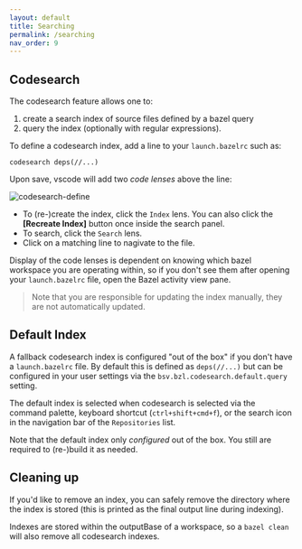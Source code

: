 ```yaml
---
layout: default
title: Searching
permalink: /searching
nav_order: 9
---
```


## Codesearch

<p></p>

The codesearch feature allows one to:

1. create a search index of source files
defined by a bazel query
1. query the index (optionally with regular expressions).

To define a codesearch index, add a line to your `launch.bazelrc` such as:

```
codesearch deps(//...)
```

Upon save, vscode will add two *code lenses* above the line:

![codesearch-define](https://user-images.githubusercontent.com/50580/96071853-3abc4b80-0e60-11eb-8d3b-897004d5bd8c.gif)

- To (re-)create the index, click the `Index` lens.  You can also click the
  **[Recreate Index]** button once inside the search panel.
- To search, click the `Search` lens.
- Click on a matching line to nagivate to the file.

Display of the code lenses is dependent on knowing which bazel workspace you are
operating within, so if you don't see them after opening your `launch.bazelrc`
file, open the Bazel activity view pane.

> Note that you are responsible for updating the index manually, they are not
> automatically updated.

## Default Index

A fallback codesearch index is configured "out of the box" if you don't have a
`launch.bazelrc` file.  By default this is defined as `deps(//...)` but can be
configured in your user settings via the `bsv.bzl.codesearch.default.query`
setting.

The default index is selected when codesearch is selected via the command palette,
keyboard shortcut (`ctrl+shift+cmd+f`), or the search icon in the navigation bar
of the `Repositories` list.

Note that the default index only *configured* out of the box.  You still are
required to (re-)build it as needed.

## Cleaning up

If you'd like to remove an index, you can safely remove the directory where the
index is stored (this is printed as the final output line during indexing).

Indexes are stored within the outputBase of a workspace, so a `bazel clean` will
also remove all codesearch indexes.

